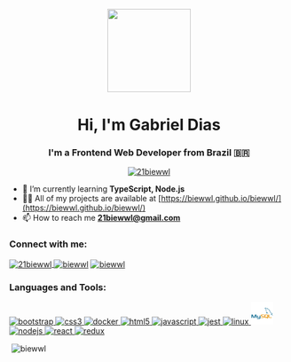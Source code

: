 <p align="center">
  <img
    src="https://i.ibb.co/0Q1WRG1/CC-20220615-111945.png"
    height="150"
    width="150"
  />
</p>
<h1 align="center">Hi, I'm Gabriel Dias</h1>
<h3 align="center">I'm a Frontend Web Developer from Brazil 🇧🇷</h3>

<p align="center">
  <a href="https://twitter.com/21biewwl" target="blank">
    <img
      src="https://img.shields.io/twitter/follow/21biewwl?logo=twitter&style=for-the-badge"
      alt="21biewwl"
    />
  </a>
</p>

- 🌱 I’m currently learning **TypeScript, Node.js**
- 👨‍💻 All of my projects are
available at [https://biewwl.github.io/biewwl/](https://biewwl.github.io/biewwl/)
- 📫 How to reach me **21biewwl@gmail.com**

<h3 align="left">Connect with me:</h3>
<p align="left">
  <a href="https://twitter.com/21biewwl" target="blank">
    <img
      align="center"
      src="https://api.iconify.design/ei/sc-twitter.svg?color=%2300acee"
      alt="21biewwl"
      height="40"
      width="40"
    />
  </a>
  <a href="https://linkedin.com/in/biewwl" target="blank">
    <img
      align="center"
      src="https://api.iconify.design/typcn/social-linkedin.svg?color=%230a66c2"
      alt="biewwl"
      height="40"
      width="40"
  /></a>
  <a href="https://instagram.com/biewwl" target="blank"
    ><img
      align="center"
      src="https://api.iconify.design/ei/sc-instagram.svg?color=%23e1306c"
      alt="biewwl"
      height="40"
      width="40"
  /></a>
</p>

<h3 align="left">Languages and Tools:</h3>
<p align="left">
  <a href="https://getbootstrap.com" target="_blank" rel="noreferrer">
    <img
      src="https://brandlogos.net/wp-content/uploads/2021/09/bootstrap-logo.png"
      alt="bootstrap"
      width="40"
      height="40"
    />
  </a>
  <a href="https://www.w3schools.com/css/" target="_blank" rel="noreferrer">
    <img
      src="https://github.com/css.png"
      alt="css3"
      width="40"
      height="40"
    />
  </a>
  <a href="https://www.docker.com/" target="_blank" rel="noreferrer">
    <img
      src="https://4.bp.blogspot.com/-ElHOWTsMmu0/WICr4BM0ArI/AAAAAAAAscQ/G8hPehhiJkoKCa-Sc6QPW-TxWD52Y08ZgCPcB/s1600/docker-logo1.png"
      alt="docker"
      width="40"
      height="40"
    />
  </a>
  <a href="https://www.w3.org/html/" target="_blank" rel="noreferrer">
    <img
      src="https://api.iconify.design/bxl/html5.svg?color=%23ec5d28"
      alt="html5"
      width="40"
      height="40"
    />
  </a>
  <a
    href="https://developer.mozilla.org/en-US/docs/Web/JavaScript"
    target="_blank"
    rel="noreferrer"
  >
    <img
      src="https://api.iconify.design/vscode-icons/file-type-js.svg"
      alt="javascript"
      width="40"
      height="40"
    />
  </a>
  <a href="https://jestjs.io" target="_blank" rel="noreferrer">
    <img
      src="https://api.iconify.design/vscode-icons/file-type-jest-snapshot.svg"
      alt="jest"
      width="35"
      height="35"
    />
  </a>
  <a href="https://www.linux.org/" target="_blank" rel="noreferrer">
    <img
      src="https://api.iconify.design/flat-color-icons/linux.svg"
      alt="linux"
      width="40"
      height="40"
    />
  </a>
  <a href="https://www.mysql.com/" target="_blank" rel="noreferrer">
    <img
      src="https://raw.githubusercontent.com/devicons/devicon/master/icons/mysql/mysql-original-wordmark.svg"
      alt="mysql"
      width="40"
      height="40"
    />
  </a>
  <a href="https://nodejs.org" target="_blank" rel="noreferrer">
    <img
      src="https://api.iconify.design/vscode-icons/file-type-node.svg"
      alt="nodejs"
      width="40"
      height="40"
    />
  </a>
  <a href="https://reactjs.org/" target="_blank" rel="noreferrer">
    <img
      src="https://api.iconify.design/vscode-icons/file-type-reactjs.svg"
      alt="react"
      width="40"
      height="40"
    />
  </a>
  <a href="https://redux.js.org" target="_blank" rel="noreferrer">
    <img
      src="https://api.iconify.design/bxl/redux.svg?color=%23764abc"
      alt="redux"
      width="40"
      height="40"
    />
  </a>
</p>

<p>&nbsp;<img align="center" src="https://github-readme-stats.vercel.app/api?username=biewwl&show_icons=true&theme=dracula&hide_border=true&locale=en" alt="biewwl" /></p>
